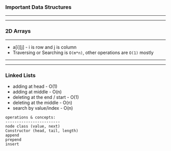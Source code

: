 ### Important Data Structures
<hr/>
<hr/>

### 2D Arrays
<hr/>

* a[i][j] - i is row and j is column
* Traversing or Searching is `O(m*n)`, other operations are `O(1)` mostly

<hr/>
<hr/>

### Linked Lists
* adding at head - O(1)
* adding at middle - O(n)
* deleting at the end / start - O(1)
* deleting at the middle - O(n)
* search by value/index - O(n)
```
operations & concepts:
------------------------
node class (value, next)
Constructor (head, tail, length)
append
prepend
insert
```